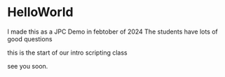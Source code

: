# HelloWorld

I made this as a JPC Demo in febtober of 2024
The students have lots of good questions

this is the start of our intro scripting class

see you soon.